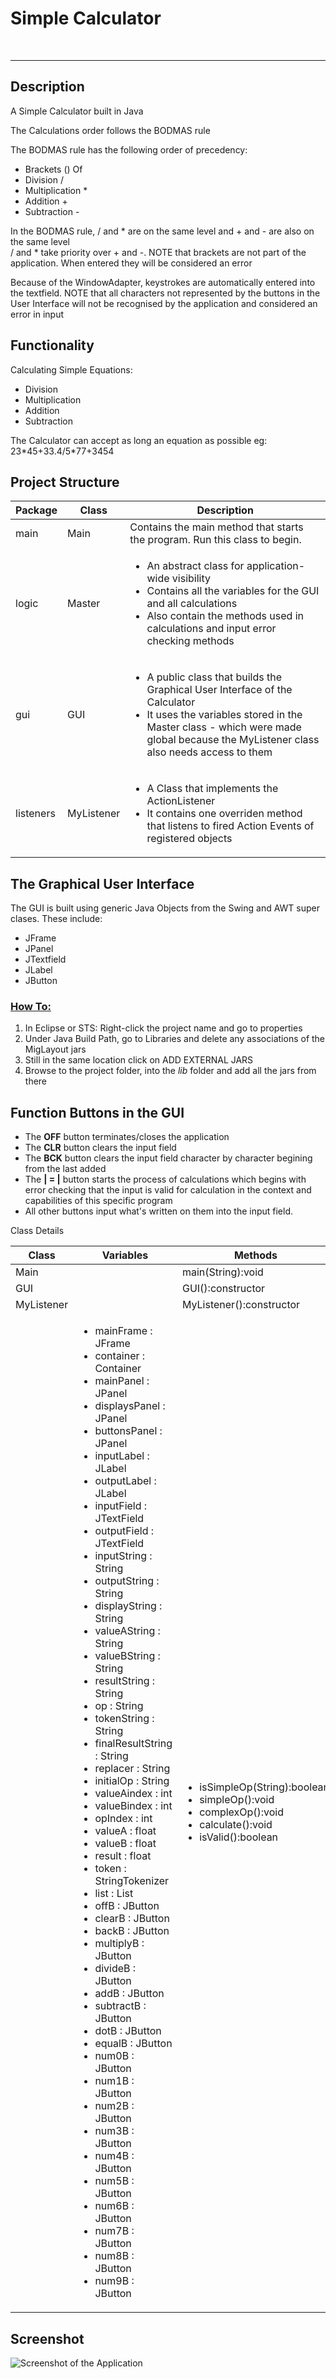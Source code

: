 <h1>Simple Calculator</h1><br />
<hr />
<h2>Description</h2>
<p>A Simple Calculator built in Java</p>
<p>The Calculations order follows the BODMAS rule</p>
<p>The BODMAS rule has the following order of precedency:</p>
	<ul>
		<li>Brackets () Of</li>
		<li>Division /</li>
		<li>Multiplication *</li>
		<li>Addition +</li>
		<li>Subtraction -</li>
	</ul>
<p>In the BODMAS rule, / and * are on the same level and + and - are also on the same level<br />/ and * take priority over + and -. NOTE that brackets are not part of the application. When entered they will be considered an error</p>
<p>Because of the WindowAdapter, keystrokes are automatically entered into the textfield. NOTE that all characters not represented by the buttons in the User Interface will not be recognised by the application and considered an error in input</p>
<h2>Functionality</h2>
<p>Calculating Simple Equations:</p>
	<ul>
		<li>Division</li>
		<li>Multiplication</li>
		<li>Addition</li>
		<li>Subtraction</li>
	</ul>
<p>The Calculator can accept as long an equation as possible eg: 23*45+33.4/5*77+3454
<h2>Project Structure</h2>
<table>
	<thead>
		<tr>
			<th>Package</th>
			<th>Class</th>
			<th>Description</th>
		</tr>
	</thead>
	<tbody>
		<tr>
			<td>main</td>
			<td>Main</td>
			<td>Contains the main method that starts the program. Run this class to begin.</td>
		</tr>
		<tr>
			<td>logic</td>
			<td>Master</td>
			<td>
				<ul>
					<li>An abstract class for application-wide visibility</li>
					<li>Contains all the variables for the GUI and all calculations</li>
					<li>Also contain the methods used in calculations and input error checking methods</li>
				</ul>
			</td>
		</tr>
		<tr>
			<td>gui</td>
			<td>GUI</td>
			<td>
				<ul>
					<li>A public class that builds the Graphical User Interface of the Calculator</li>
					<li>It uses the variables stored in the Master class - which were made global because the MyListener class also needs access to them</li>
				</ul>
			</td>
		</tr>
		<tr>
			<td>listeners</td>
			<td>MyListener</td>
			<td>
				<ul>
					<li>A Class that implements the ActionListener</li>
					<li>It contains one overriden method that listens to fired Action Events of registered objects</li>
				</ul>
			</td>
		</tr>
	</tbody>
</table>
<h2>The Graphical User Interface</h2>
<p>The GUI is built using generic Java Objects from the Swing and AWT super clases. These include:</p>
<ul>
	<li>JFrame</li>
	<li>JPanel</li>
	<li>JTextfield</li>
	<li>JLabel</li>
	<li>JButton</li>
</ul>
<The Layout Manager used is from an external Java jar library called MigLayout. The files are included in the project folder under the sub-folder LIB. When the project is downloaded or cloned, the class path must be updated in the build path by adding 'eternal jars' and removing old locations.</p>
<h3><u>How To:</u></h3>
<ol>
	<li>In Eclipse or STS: Right-click the project name and go to properties</li>
	<li>Under Java Build Path, go to Libraries and delete any associations of the MigLayout jars</li>
	<li>Still in the same location click on ADD EXTERNAL JARS</li>
	<li>Browse to the project folder, into the <em>lib</em> folder and add all the jars from there</li>
</ol>
<h2>Function Buttons in the GUI</h2>
<ul>
	<li>The <b>OFF</b> button terminates/closes the application</li>
	<li>The <b>CLR</b> button clears the input field</li>
	<li>The <b>BCK</b> button clears the input field character by character begining from the last added</li>
	<li>The <b>| = |</b> button starts the process of calculations which begins with error checking that the input is valid for calculation in the context and capabilities of this specific program</li>
	<li>All other buttons input what's written on them into the input field.</li>
</ul>
<u2>Class Details</h2>
<table>
	<thead>
		<tr>
			<th>Class</th>
			<th>Variables</th>
			<th>Methods</th>
		</tr>
	</thead>
	<tbody>
		<tr>
			<td>Main</td>
			<td></td>
			<td>main(String):void</td>
		</tr>
		<tr>
			<td>GUI</td>
			<td></td>
			<td>GUI():constructor</td>
		</tr>
		<tr>
			<td>MyListener</td>
			<td></td>
			<td>MyListener():constructor</td>
		</tr>
		<tr>
			<td></td>
			<td>
				<ul>
					<li>mainFrame : JFrame</li>
					<li>container : Container</li>
					<li>mainPanel : JPanel</li>
					<li>displaysPanel : JPanel</li>
					<li>buttonsPanel : JPanel</li>
					<li>inputLabel : JLabel</li>
					<li>outputLabel : JLabel</li>
					<li>inputField : JTextField</li>
					<li>outputField : JTextField</li>
					<li>inputString : String</li>
					<li>outputString : String</li>
					<li>displayString : String</li>
					<li>valueAString : String</li>
					<li>valueBString : String</li>
					<li>resultString : String</li>
					<li>op : String</li>
					<li>tokenString : String</li>
					<li>finalResultString : String</li>
					<li>replacer : String</li>
					<li>initialOp : String</li>
					<li>valueAindex : int</li>
					<li>valueBindex : int</li>
					<li>opIndex : int</li>
					<li>valueA : float</li>
					<li>valueB : float</li>
					<li>result : float</li>
					<li>token : StringTokenizer</li>
					<li>list : List<String></li>
					<li>offB : JButton</li>
					<li>clearB : JButton</li>
					<li>backB : JButton</li>
					<li>multiplyB : JButton</li>
					<li>divideB : JButton</li>
					<li>addB : JButton</li>
					<li>subtractB : JButton</li>
					<li>dotB : JButton</li>
					<li>equalB : JButton</li>
					<li>num0B : JButton</li>
					<li>num1B : JButton</li>
					<li>num2B : JButton</li>
					<li>num3B : JButton</li>
					<li>num4B : JButton</li>
					<li>num5B : JButton</li>
					<li>num6B : JButton</li>
					<li>num7B : JButton</li>
					<li>num8B : JButton</li>
					<li>num9B : JButton</li>
				</ul>
			</td>
			<td>
				<ul>
					<li>isSimpleOp(String):boolean</li>
					<li>simpleOp():void</li>
					<li>complexOp():void</li>
					<li>calculate():void</li>
					<li>isValid():boolean</li>
				</ul>
			</td>
		</tr>
	</tbody>
</table>
<h2>Screenshot</h2>
<img src="https://hpkc.blob.core.windows.net/projects/Simple Calculator/Simple Calculator.jpg" title="Screenshot of the Application" alt="Screenshot of the Application">
